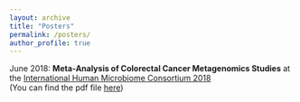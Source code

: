 ```yaml
---
layout: archive
title: "Posters"
permalink: /posters/
author_profile: true
---
```



June 2018: __Meta-Analysis of Colorectal Cancer Metagenomics Studies__ at the
[International Human Microbiome Consortium 2018](http://apc.ucc.ie/ihmc-2018/)   
(You can find the pdf file
[here](https://github.com/jakob-wirbel/jakob-wirbel.github.io/blob/master/files/2018-06_poster_ihmc.pdf))
